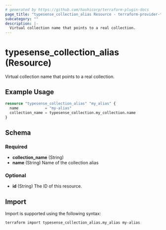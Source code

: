 ```yaml
---
# generated by https://github.com/hashicorp/terraform-plugin-docs
page_title: "typesense_collection_alias Resource - terraform-provider-typesense"
subcategory: ""
description: |-
  Virtual collection name that points to a real collection.
---
```


# typesense_collection_alias (Resource)

Virtual collection name that points to a real collection.

## Example Usage

```terraform
resource "typesense_collection_alias" "my_alias" {
  name            = "my-alias"
  collection_name = typesense_collection.my_collection.name
}
```

<!-- schema generated by tfplugindocs -->
## Schema

### Required

- **collection_name** (String)
- **name** (String) Name of the collection alias

### Optional

- **id** (String) The ID of this resource.

## Import

Import is supported using the following syntax:

```shell
terraform import typesense_collection_alias.my_alias my-alias
```
